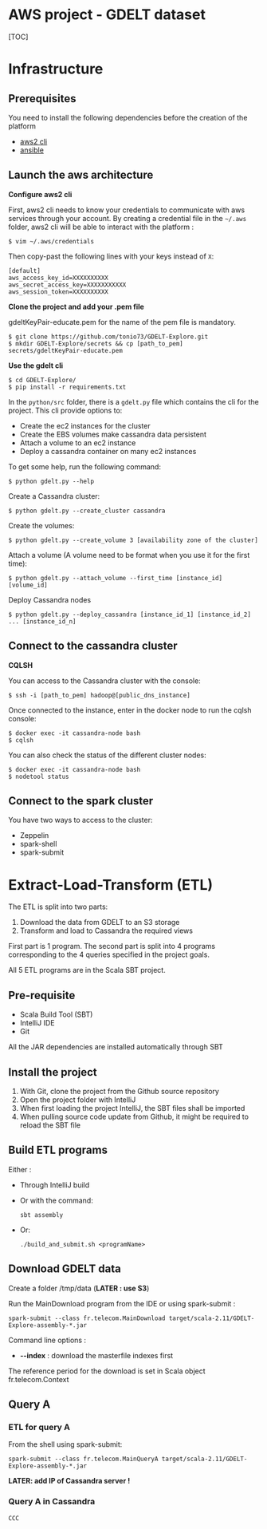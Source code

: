 # AWS project - GDELT dataset

[TOC]

# Infrastructure

## Prerequisites

You need to install the following dependencies before the creation of the platform
- [aws2 cli](https://docs.aws.amazon.com/cli/latest/userguide/install-cliv2-linux-mac.html)
- [ansible](https://docs.ansible.com/ansible/latest/installation_guide/intro_installation.html)

## Launch the aws architecture

__Configure aws2 cli__

First, aws2 cli needs to know your credentials to communicate with aws services through your account. By creating a
credential file in the `~/.aws` folder, aws2 cli will be able to interact with the platform :

```shell script
$ vim ~/.aws/credentials
```

Then copy-past the following lines with your keys instead of `X`:

```shell script
[default]
aws_access_key_id=XXXXXXXXXX
aws_secret_access_key=XXXXXXXXXXX
aws_session_token=XXXXXXXXXX
```

__Clone the project and add your .pem file__

gdeltKeyPair-educate.pem for the name of the pem file is mandatory.

```shell script
$ git clone https://github.com/tonio73/GDELT-Explore.git
$ mkdir GDELT-Explore/secrets && cp [path_to_pem] secrets/gdeltKeyPair-educate.pem
```

__Use the gdelt cli__

```shell script
$ cd GDELT-Explore/
$ pip install -r requirements.txt
```

In the `python/src` folder, there is a `gdelt.py` file which contains the cli for the project. This cli provide options 
to:
- Create the ec2 instances for the cluster
- Create the EBS volumes make cassandra data persistent
- Attach a volume to an ec2 instance
- Deploy a cassandra container on many ec2 instances

To get some help, run the following command:

````shell script
$ python gdelt.py --help
````
Create a Cassandra cluster:

````shell script
$ python gdelt.py --create_cluster cassandra
````
Create the volumes:

````shell script
$ python gdelt.py --create_volume 3 [availability zone of the cluster]
````
Attach a volume (A volume need to be format when you use it for the first time):

````shell script
$ python gdelt.py --attach_volume --first_time [instance_id] [volume_id]
````

Deploy Cassandra nodes

````shell script
$ python gdelt.py --deploy_cassandra [instance_id_1] [instance_id_2] ... [instance_id_n]
````

## Connect to the cassandra cluster

__CQLSH__

You can access to the Cassandra cluster with the console:

```shell script
$ ssh -i [path_to_pem] hadoop@[public_dns_instance]
```

Once connected to the instance, enter in the docker node to run the cqlsh console:

```shell script
$ docker exec -it cassandra-node bash
$ cqlsh
```

You can also check the status of the different cluster nodes:

```shell script
$ docker exec -it cassandra-node bash
$ nodetool status
```

## Connect to the spark cluster

You have two ways to access to the cluster:

- Zeppelin
- spark-shell
- spark-submit

# Extract-Load-Transform (ETL)

The ETL is split into two parts:

1. Download the data from GDELT to an S3 storage
2. Transform and load to Cassandra the required views

First part is 1 program. The second part is split into 4 programs corresponding to the 4 queries specified in the project goals.

All 5 ETL programs are in the Scala SBT project.

## Pre-requisite

- Scala Build Tool (SBT)
- IntelliJ IDE
- Git

All the JAR dependencies are installed automatically through SBT

## Install the project

1. With Git, clone the project from the Github source repository
2. Open the project folder with IntelliJ
3. When first loading the project IntelliJ, the SBT files shall be imported
4. When pulling source code update from Github, it might be required to reload the SBT file

## Build ETL programs

Either :

- Through IntelliJ build

- Or with the command: 

  ```shell
  sbt assembly
  ```

- Or:

  ```shell
  ./build_and_submit.sh <programName>
  ```

  

## Download GDELT data

Create a folder /tmp/data (**LATER : use S3**)

Run the MainDownload program from the IDE or using spark-submit : 

```shell
spark-submit --class fr.telecom.MainDownload target/scala-2.11/GDELT-Explore-assembly-*.jar
```

Command line options :

- **--index** : download the masterfile indexes first

The reference period for the download is set in Scala object fr.telecom.Context

## Query A

### ETL for query A

From the shell using spark-submit:

```shell
spark-submit --class fr.telecom.MainQueryA target/scala-2.11/GDELT-Explore-assembly-*.jar
```

**LATER: add IP of Cassandra server !**

### Query A in Cassandra

```sql
CCC
```

